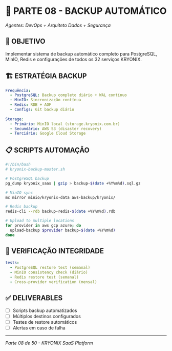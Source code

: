 # 💾 PARTE 08 - BACKUP AUTOMÁTICO
*Agentes: DevOps + Arquiteto Dados + Segurança*

## 🎯 OBJETIVO
Implementar sistema de backup automático completo para PostgreSQL, MinIO, Redis e configurações de todos os 32 serviços KRYONIX.

## 🏗️ ESTRATÉGIA BACKUP
```yaml
Frequência:
  - PostgreSQL: Backup completo diário + WAL contínuo
  - MinIO: Sincronização contínua
  - Redis: RDB + AOF
  - Configs: Git backup diário
  
Storage:
  - Primário: MinIO local (storage.kryonix.com.br)
  - Secundário: AWS S3 (disaster recovery)
  - Terciário: Google Cloud Storage
```

## 📋 SCRIPTS AUTOMAÇÃO
```bash
#!/bin/bash
# kryonix-backup-master.sh

# PostgreSQL backup
pg_dump kryonix_saas | gzip > backup-$(date +%Y%m%d).sql.gz

# MinIO sync
mc mirror minio/kryonix-data aws-backup/kryonix/

# Redis backup  
redis-cli --rdb backup-redis-$(date +%Y%m%d).rdb

# Upload to multiple locations
for provider in aws gcp azure; do
  upload-backup $provider backup-$(date +%Y%m%d)
done
```

## 🚨 VERIFICAÇÃO INTEGRIDADE
```yaml
tests:
  - PostgreSQL restore test (semanal)
  - MinIO consistency check (diário)
  - Redis restore test (semanal)
  - Cross-provider verification (mensal)
```

## ✅ DELIVERABLES
- [ ] Scripts backup automatizados
- [ ] Múltiplos destinos configurados
- [ ] Testes de restore automáticos
- [ ] Alertas em caso de falha

---
*Parte 08 de 50 - KRYONIX SaaS Platform*
